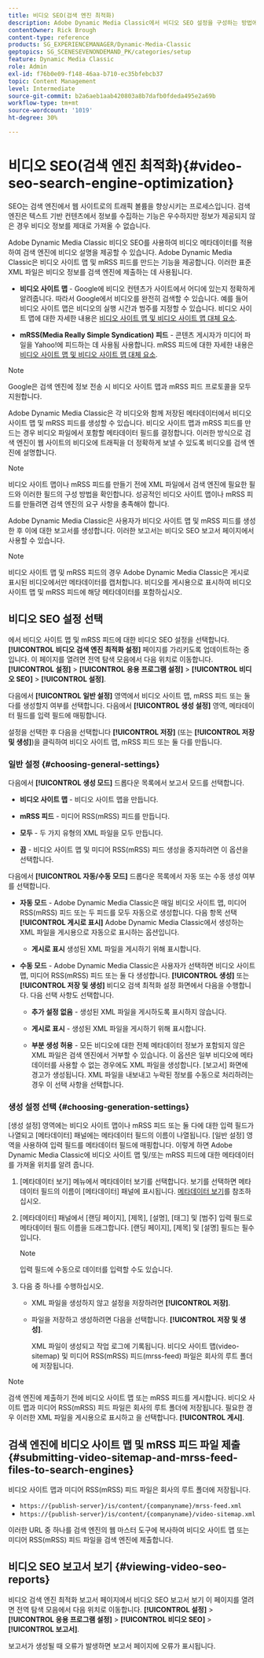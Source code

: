 ```yaml
---
title: 비디오 SEO(검색 엔진 최적화)
description: Adobe Dynamic Media Classic에서 비디오 SEO 설정을 구성하는 방법에 대해 알아봅니다.
contentOwner: Rick Brough
content-type: reference
products: SG_EXPERIENCEMANAGER/Dynamic-Media-Classic
geptopics: SG_SCENESEVENONDEMAND_PK/categories/setup
feature: Dynamic Media Classic
role: Admin
exl-id: f76b0e09-f148-46aa-b710-ec35bfebcb37
topic: Content Management
level: Intermediate
source-git-commit: b2a6aeb1aab420803a8b7dafb0fdeda495e2a69b
workflow-type: tm+mt
source-wordcount: '1019'
ht-degree: 30%

---
```


# 비디오 SEO(검색 엔진 최적화){#video-seo-search-engine-optimization}

SEO는 검색 엔진에서 웹 사이트로의 트래픽 볼륨을 향상시키는 프로세스입니다. 검색 엔진은 텍스트 기반 컨텐츠에서 정보를 수집하는 기능은 우수하지만 정보가 제공되지 않은 경우 비디오 정보를 제대로 가져올 수 없습니다.

Adobe Dynamic Media Classic 비디오 SEO를 사용하여 비디오 메타데이터를 적용하여 검색 엔진에 비디오 설명을 제공할 수 있습니다. Adobe Dynamic Media Classic은 비디오 사이트 맵 및 mRSS 피드를 만드는 기능을 제공합니다. 이러한 표준 XML 파일은 비디오 정보를 검색 엔진에 제출하는 데 사용됩니다.

* **비디오 사이트 맵** - Google에 비디오 컨텐츠가 사이트에서 어디에 있는지 정확하게 알려줍니다. 따라서 Google에서 비디오를 완전히 검색할 수 있습니다. 예를 들어 비디오 사이트 맵은 비디오의 실행 시간과 범주를 지정할 수 있습니다. 비디오 사이트 맵에 대한 자세한 내용은 [비디오 사이트 맵 및 비디오 사이트 맵 대체 요소](https://developers.google.com/search/docs/crawling-indexing/sitemaps/video-sitemaps?visit_id=637558394348624754-567115452&amp;rd=1).

* **mRSS(Media Really Simple Syndication) 피드** - 콘텐츠 게시자가 미디어 파일을 Yahoo!에 피드하는 데 사용됨 사용합니다. mRSS 피드에 대한 자세한 내용은 [비디오 사이트 맵 및 비디오 사이트 맵 대체 요소](https://developers.google.com/search/docs/crawling-indexing/sitemaps/video-sitemaps?visit_id=637558394348624754-567115452&amp;rd=1).

>[!NOTE]
>
>Google은 검색 엔진에 정보 전송 시 비디오 사이트 맵과 mRSS 피드 프로토콜을 모두 지원합니다.

Adobe Dynamic Media Classic은 각 비디오와 함께 저장된 메타데이터에서 비디오 사이트 맵 및 mRSS 피드를 생성할 수 있습니다. 비디오 사이트 맵과 mRSS 피드를 만드는 경우 비디오 파일에서 포함할 메타데이터 필드를 결정합니다. 이러한 방식으로 검색 엔진이 웹 사이트의 비디오에 트래픽을 더 정확하게 보낼 수 있도록 비디오를 검색 엔진에 설명합니다.

>[!NOTE]
>
>비디오 사이트 맵이나 mRSS 피드를 만들기 전에 XML 파일에서 검색 엔진에 필요한 필드와 이러한 필드의 구성 방법을 확인합니다. 성공적인 비디오 사이트 맵이나 mRSS 피드를 만들려면 검색 엔진의 요구 사항을 충족해야 합니다.

Adobe Dynamic Media Classic은 사용자가 비디오 사이트 맵 및 mRSS 피드를 생성한 후 이에 대한 보고서를 생성합니다. 이러한 보고서는 비디오 SEO 보고서 페이지에서 사용할 수 있습니다.

>[!NOTE]
>
>비디오 사이트 맵 및 mRSS 피드의 경우 Adobe Dynamic Media Classic은 게시로 표시된 비디오에서만 메타데이터를 캡처합니다. 비디오를 게시용으로 표시하여 비디오 사이트 맵 및 mRSS 피드에 해당 메타데이터를 포함하십시오.

## 비디오 SEO 설정 선택

에서 비디오 사이트 맵 및 mRSS 피드에 대한 비디오 SEO 설정을 선택합니다. **[!UICONTROL 비디오 검색 엔진 최적화 설정]** 페이지를 가리키도록 업데이트하는 중입니다. 이 페이지를 열려면 전역 탐색 모음에서 다음 위치로 이동합니다. **[!UICONTROL 설정]** > **[!UICONTROL 응용 프로그램 설정]** > **[!UICONTROL 비디오 SEO]** > **[!UICONTROL 설정]**.

다음에서 **[!UICONTROL 일반 설정]** 영역에서 비디오 사이트 맵, mRSS 피드 또는 둘 다를 생성할지 여부를 선택합니다. 다음에서 **[!UICONTROL 생성 설정]** 영역, 메타데이터 필드를 입력 필드에 매핑합니다.

설정을 선택한 후 다음을 선택합니다 **[!UICONTROL 저장]** (또는 **[!UICONTROL 저장 및 생성]**)을 클릭하여 비디오 사이트 맵, mRSS 피드 또는 둘 다를 만듭니다.

### 일반 설정 {#choosing-general-settings}

다음에서 **[!UICONTROL 생성 모드]** 드롭다운 목록에서 보고서 모드를 선택합니다.

* **비디오 사이트 맵** - 비디오 사이트 맵을 만듭니다.

* **mRSS 피드** - 미디어 RSS(mRSS) 피드를 만듭니다.

* **모두** - 두 가지 유형의 XML 파일을 모두 만듭니다.

* **끔** - 비디오 사이트 맵 및 미디어 RSS(mRSS) 피드 생성을 중지하려면 이 옵션을 선택합니다.

다음에서 **[!UICONTROL 자동/수동 모드]** 드롭다운 목록에서 자동 또는 수동 생성 여부를 선택합니다.

* **자동 모드** - Adobe Dynamic Media Classic은 매일 비디오 사이트 맵, 미디어 RSS(mRSS) 피드 또는 두 피드를 모두 자동으로 생성합니다. 다음 항목 선택 **[!UICONTROL 게시로 표시]** Adobe Dynamic Media Classic에서 생성하는 XML 파일을 게시용으로 자동으로 표시하는 옵션입니다.

   * **게시로 표시** 생성된 XML 파일을 게시하기 위해 표시합니다.

* **수동 모드** - Adobe Dynamic Media Classic은 사용자가 선택하면 비디오 사이트 맵, 미디어 RSS(mRSS) 피드 또는 둘 다 생성합니다. **[!UICONTROL 생성]** 또는 **[!UICONTROL 저장 및 생성]** 비디오 검색 최적화 설정 화면에서 다음을 수행합니다. 다음 선택 사항도 선택합니다.

   * **추가 설정 없음** - 생성된 XML 파일을 게시하도록 표시하지 않습니다.

   * **게시로 표시** - 생성된 XML 파일을 게시하기 위해 표시합니다.

   * **부분 생성 허용** - 모든 비디오에 대한 전체 메타데이터 정보가 포함되지 않은 XML 파일은 검색 엔진에서 거부할 수 있습니다. 이 옵션은 일부 비디오에 메타데이터를 사용할 수 없는 경우에도 XML 파일을 생성합니다. [보고서] 화면에 경고가 생성됩니다. XML 파일을 내보내고 누락된 정보를 수동으로 처리하려는 경우 이 선택 사항을 선택합니다.

### 생성 설정 선택 {#choosing-generation-settings}

[생성 설정] 영역에는 비디오 사이트 맵이나 mRSS 피드 또는 둘 다에 대한 입력 필드가 나열되고 [메타데이터] 패널에는 메타데이터 필드의 이름이 나열됩니다. [일반 설정] 영역을 사용하여 입력 필드를 메타데이터 필드에 매핑합니다. 이렇게 하면 Adobe Dynamic Media Classic에 비디오 사이트 맵 및/또는 mRSS 피드에 대한 메타데이터를 가져올 위치를 알려 줍니다.

1. [메타데이터 보기] 메뉴에서 메타데이터 보기를 선택합니다. 보기를 선택하면 메타데이터 필드의 이름이 [메타데이터] 패널에 표시됩니다.
[메타데이터 보기](application-setup.md#metadata_views)를 참조하십시오.
1. [메타데이터] 패널에서 [랜딩 페이지], [제목], [설명], [태그] 및 [범주] 입력 필드로 메타데이터 필드 이름을 드래그합니다. [랜딩 페이지], [제목] 및 [설명] 필드는 필수입니다.

   >[!NOTE]
   >
   >입력 필드에 수동으로 데이터를 입력할 수도 있습니다.

1. 다음 중 하나를 수행하십시오.

   * XML 파일을 생성하지 않고 설정을 저장하려면 **[!UICONTROL 저장]**.
   * 파일을 저장하고 생성하려면 다음을 선택합니다. **[!UICONTROL 저장 및 생성]**.

     XML 파일이 생성되고 작업 로그에 기록됩니다. 비디오 사이트 맵(video-sitemap) 및 미디어 RSS(mRSS) 피드(mrss-feed) 파일은 회사의 루트 폴더에 저장됩니다.

>[!NOTE]
>
>검색 엔진에 제출하기 전에 비디오 사이트 맵 또는 mRSS 피드를 게시합니다. 비디오 사이트 맵과 미디어 RSS(mRSS) 피드 파일은 회사의 루트 폴더에 저장됩니다. 필요한 경우 이러한 XML 파일을 게시용으로 표시하고 을 선택합니다. **[!UICONTROL 게시]**.

## 검색 엔진에 비디오 사이트 맵 및 mRSS 피드 파일 제출 {#submitting-video-sitemap-and-mrss-feed-files-to-search-engines}

비디오 사이트 맵과 미디어 RSS(mRSS) 피드 파일은 회사의 루트 폴더에 저장됩니다.

* `https://{publish-server}/is/content/{companyname}/mrss-feed.xml`
* `https://{publish-server}/is/content/{companyname}/video-sitemap.xml`

이러한 URL 중 하나를 검색 엔진의 웹 마스터 도구에 복사하여 비디오 사이트 맵 또는 미디어 RSS(mRSS) 피드 파일을 검색 엔진에 제출합니다.

## 비디오 SEO 보고서 보기 {#viewing-video-seo-reports}

비디오 검색 엔진 최적화 보고서 페이지에서 비디오 SEO 보고서 보기 이 페이지를 열려면 전역 탐색 모음에서 다음 위치로 이동합니다. **[!UICONTROL 설정]** > **[!UICONTROL 응용 프로그램 설정]** > **[!UICONTROL 비디오 SEO]** > **[!UICONTROL 보고서]**.

보고서가 생성될 때 오류가 발생하면 보고서 페이지에 오류가 표시됩니다.
